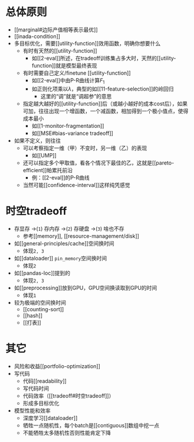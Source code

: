# 总体原则
- [[marginal#边际产值相等表示最优]]
- [[inada-condition]]
- 多目标优化，需要[[utility-function]]效用函数，明确你想要什么
  - 有时有天然的[[utility-function]]
    - 如[[2-eval]]所述，在tradeoff训练集占多大时，天然的[[utility-function]]就是模型最终表现
  - 有时需要自己定义/finetune [[utility-function]]
    - 如[[2-eval]]中由P-R曲线计算$F_1$
    - 如正则化项乘以$\lambda$，典型的如[[11-feature-selection]]的岭回归
      - 这里的“调”就是“调超参”的意思
  - 指定越大越好的[[utility-function]]后（或越小越好的成本cost后），如果可加，往往出现一个增函数，一个减函数，相加得到一个极小值点，使得成本最小
    - 如[[1-monitor-fragmentation]]
    - 如[[MSE#bias-variance tradeoff]]
- 如果不定义，则往往
  - 可以考察指定一维（甲）不变时，另一维（乙）的表现
    - 如[[UMP]]
  - 还可以指定多个甲取值，看各个情况下最佳的乙，这就是[[pareto-efficient]]帕累托前沿
    - 例：[[2-eval]]的P-R曲线
  - 当然可能[[confidence-interval]]这样纯凭感觉
# 时空tradeoff
- 存显存 ->(`1`) 存内存 ->(`2`) 存硬盘 ->(`3`) 啥也不存
  - 参考[[memory]], [[resource-management/disk]]
- 如[[general-principles/cache]]空间换时间
  - 体现`2, 3`
- 如[[dataloader]] `pin_memory`空间换时间
  - 体现`2`
- 如[[pandas-loc]]提到的
  - 体现`2, 3`
- 如[[preprocessing]]放到GPU，GPU空间换读取到GPU的时间
  - 体现`1`
- 较为极端的空间换时间
  - [[counting-sort]]
  - [[hash]]
  - [[打表]]
# 其它
- 风险和收益[[portfolio-optimization]]
- 写代码
  - 代码[[readability]]
  - 写代码时间
  - 代码效率（[[tradeoff#时空tradeoff]]）
  - 形成多目标优化
- 模型性能和效率
  - 深度学习[[dataloader]]
  - 牺牲一点随机性，每个batch是[[contiguous]]数组中挖一点
  - 不能牺牲太多随机性否则性能肯定下降
